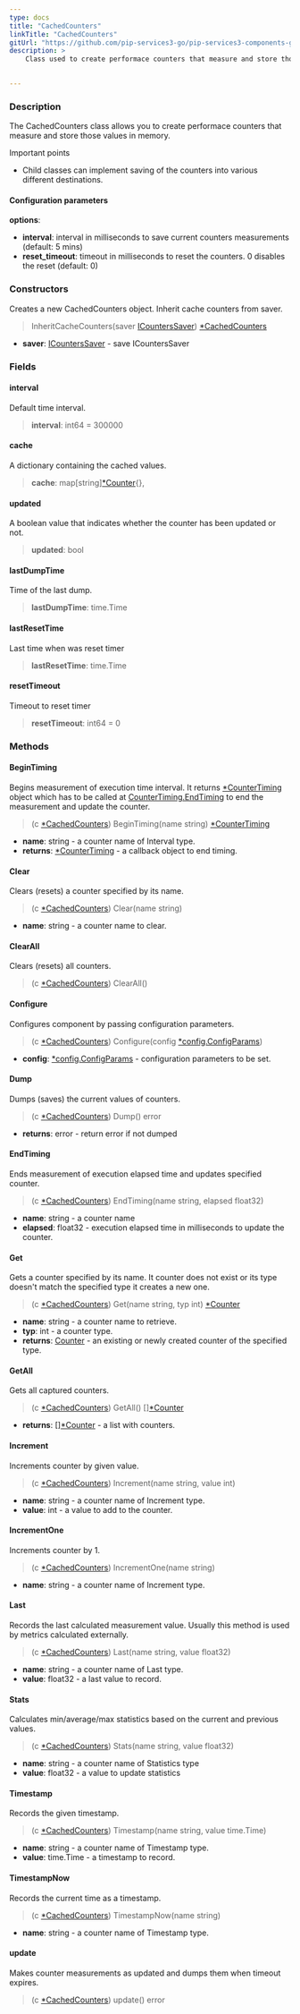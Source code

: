 ```yaml
---
type: docs
title: "CachedCounters"
linkTitle: "CachedCounters"
gitUrl: "https://github.com/pip-services3-go/pip-services3-components-go"
description: >
    Class used to create performace counters that measure and store those values in memory.

    
---
```


### Description

The CachedCounters class allows you to create performace counters that measure and store those values in memory.

Important points

- Child classes can implement saving of the counters into various different destinations.

#### Configuration parameters

**options**:
- **interval**: interval in milliseconds to save current counters measurements (default: 5 mins)
- **reset_timeout**: timeout in milliseconds to reset the counters. 0 disables the reset (default: 0)



### Constructors
Creates a new CachedCounters object. 
Inherit cache counters from saver.

> InheritCacheCounters(saver [ICountersSaver](../icounters_saver)) [*CachedCounters]()

- **saver**: [ICountersSaver](../icounters_saver) - save ICountersSaver


### Fields

<span class="hide-title-link">

#### interval
Default time interval.
> **interval**: int64 = 300000

#### cache
A dictionary containing the cached values.
> **cache**: map[string][*Counter](../counter){},

#### updated
A boolean value that indicates whether the counter has been updated or not.
> **updated**: bool

#### lastDumpTime
Time of the last dump.
> **lastDumpTime**: time.Time

#### lastResetTime
Last time when was reset timer
> **lastResetTime**: time.Time

#### resetTimeout
Timeout to reset timer
> **resetTimeout**: int64 = 0

</span>


### Methods

#### BeginTiming
Begins measurement of execution time interval.
It returns [*CounterTiming](../counter_timing) object which has to be called at
[CounterTiming.EndTiming](../counter_timing/#endtiming) to end the measurement and update the counter.

> (c [*CachedCounters]()) BeginTiming(name string) [*CounterTiming](../counter_timing)

- **name**: string - a counter name of Interval type.
- **returns**: [*CounterTiming](../counter_timing) - a callback object to end timing.


#### Clear
Clears (resets) a counter specified by its name.

> (c [*CachedCounters]()) Clear(name string)

- **name**: string - a counter name to clear.


#### ClearAll
Clears (resets) all counters.

> (c [*CachedCounters]()) ClearAll()


#### Configure
Configures component by passing configuration parameters.

> (c [*CachedCounters]()) Configure(config [*config.ConfigParams](../../../commons/config/config_params))

- **config**: [*config.ConfigParams](../../../commons/config/config_params) - configuration parameters to be set.


#### Dump
Dumps (saves) the current values of counters.

> (c [*CachedCounters]()) Dump() error

- **returns**: error - return error if not dumped


#### EndTiming
Ends measurement of execution elapsed time and updates specified counter.

> (c [*CachedCounters]()) EndTiming(name string, elapsed float32)

- **name**: string - a counter name
- **elapsed**: float32 - execution elapsed time in milliseconds to update the counter.


#### Get
Gets a counter specified by its name.
It counter does not exist or its type doesn't match the specified type
it creates a new one.

> (c [*CachedCounters]()) Get(name string, typ int) [*Counter](../counter)

- **name**: string - a counter name to retrieve.
- **typ**: int - a counter type.
- **returns**: [Counter](../counter) - an existing or newly created counter of the specified type.


#### GetAll
Gets all captured counters.

> (c [*CachedCounters]()) GetAll() [][*Counter](../counter)

- **returns**: [][*Counter](../counter) - a list with counters.


#### Increment
Increments counter by given value.

> (c [*CachedCounters]()) Increment(name string, value int)

- **name**: string - a counter name of Increment type.
- **value**: int - a value to add to the counter.


#### IncrementOne
Increments counter by 1.

> (c [*CachedCounters]()) IncrementOne(name string)

- **name**: string - a counter name of Increment type.


#### Last
Records the last calculated measurement value.
Usually this method is used by metrics calculated externally.

> (c [*CachedCounters]()) Last(name string, value float32)

- **name**: string - a counter name of Last type.
- **value**: float32 - a last value to record.


#### Stats
Calculates min/average/max statistics based on the current and previous values.

> (c [*CachedCounters]()) Stats(name string, value float32)

- **name**: string - a counter name of Statistics type
- **value**: float32 - a value to update statistics


#### Timestamp
Records the given timestamp.

> (c [*CachedCounters]()) Timestamp(name string, value time.Time)

- **name**: string - a counter name of Timestamp type.
- **value**: time.Time - a timestamp to record.


#### TimestampNow
Records the current time as a timestamp.

> (c [*CachedCounters]()) TimestampNow(name string)

- **name**: string - a counter name of Timestamp type.


#### update
Makes counter measurements as updated and dumps them when timeout expires.

> (c [*CachedCounters]()) update() error